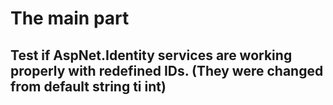 # The main part
## Test if AspNet.Identity services are working properly with redefined IDs. (They were changed from default string ti int)
